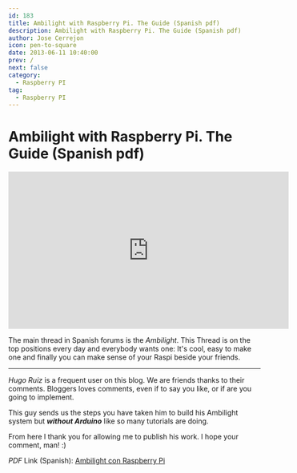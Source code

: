```yaml
---
id: 183
title: Ambilight with Raspberry Pi. The Guide (Spanish pdf)
description: Ambilight with Raspberry Pi. The Guide (Spanish pdf)
author: Jose Cerrejon
icon: pen-to-square
date: 2013-06-11 10:40:00
prev: /
next: false
category:
  - Raspberry PI
tag:
  - Raspberry PI
---
```


# Ambilight with Raspberry Pi. The Guide (Spanish pdf)

<iframe width="560" height="315" src="http://www.youtube.com/embed/flpaHseHhAA" frameborder="0" allowfullscreen></iframe>

The main thread in Spanish forums is the *Ambilight*. This Thread is on the top positions every day and everybody wants one: It's cool, easy to make one and finally you can make sense of your Raspi beside your friends.

- - -
*Hugo Ruiz* is a frequent user on this blog. We are friends thanks to their comments. Bloggers loves comments, even if to say you like, or if are you going to implement.

This guy sends us the steps you have taken him to build his Ambilight system but ***without Arduino*** like so many tutorials are doing.

From here I thank you for allowing me to publish his work. I hope your comment, man! :)

*PDF* Link (Spanish): [Ambilight con Raspberry Pi](/res/Ambilight_con_Raspberry_Pi.pdf)